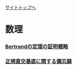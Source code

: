 [サイトトップへ](https://comphand.pages.dev/comphand/)

# 数理

### [Bertrandの定理の証明概略](https://comphand.pages.dev/comphand/pages/posts/sm01/)

### [正規直交基底に関する備忘録](https://comphand.pages.dev/comphand/pages/posts/sm02/)

